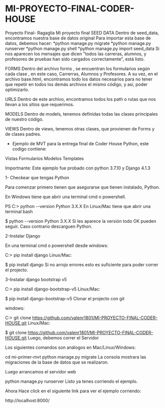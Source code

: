 # MI-PROYECTO-FINAL-CODER-HOUSE
Proyecto Final- Ragaglia
Mi proyecto final
SEED DATA
Dentro de seed_data, encontramos nuestra base de datos original
 Para importar esta base de datos, debemos hacer:
   *python manage.py migrate
   *python manage.py runserver
   *python manage.py shell
   *python manage.py import seed_data
   Si nos aparecen los mensajes que dicen "todos las carreras, alumnos, y profesores de pruebas han sido cargados correctamente", está listo.

FORMS
Dentro del archivo forms , se encuentran los formularios según cada clase , en este caso, Carrerras, Alumnos y Profesores. A su vez, en el archivo base.html, encontramos todo los datos necesarios para no tener que repetir en todos los demás archivos el mismo código, y asi, poder optimizarlo.

URLS
Dentro de este archivo, encontramos todos los path o rutas que nos llevan a los sitios que requerimos.

MODELS
Dentro de models, tenemos definidas todas las clases principales de nuestro código.

VIEWS
Dentro de views, tenemos otras clases, que provienen de Forms y de clases padres.


- Ejemplo de MVT para la entrega final de Coder House Python, este codigo contiene:

Vistas
Formularios
Modelos
Templates

Importnante: Este ejemplo fue probado con python 3.7.10 y Django 4.1.3

1- Checkear que tengas Python

Para comenzar primero tienen que asegurarse que tienen instalado, Python.

En Windows tiene que abrir una terminal cmd o powershell.

PS C:\> python --version
Python 3.X.X 
En Linux/Mac tiene que abrir una terminal bash

$ python --version
Python 3.X.X 
Si les aparece la versión todo OK pueden seguir. Caso contrario descarguen Python.

2-Instalar Django

En una terminal cmd o powershell desde windows:

C:\> pip install django
Linux/Mac:

$ pip install django
Si no arrojo errores esto es suficiente para poder correr el projecto.

3-Instalar django bootstrap v5

C:\> pip install django-bootstrap-v5
Linux/Mac:

$ pip install django-bootstrap-v5
Clonar el projecto con git

windows:

C:\> git clone https://github.com/valenr1801/MI-PROYECTO-FINAL-CODER-HOUSE.git
Linux/Mac:

$ git clone https://github.com/valenr1801/MI-PROYECTO-FINAL-CODER-HOUSE.git
Luego, debemos correr el Servidor

Los siguientes comandos son análogos en Mac/Linux/Windows:

cd mi-primer-mvt
python manage.py migrate
La consola mostrara las migraciones de la base de datos que se realizaron.

Luego arrancamos el servidor web

python manage.py runserver
Listo ya tenes corriendo el ejemplo.

Ahora Hace click en el siguiente link para ver el ejemplo corriendo:

http://localhost:8000/